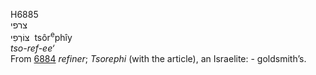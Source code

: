 <body>
  <p>H6885<br>  צרפי  <br> צּוֹרְפִי  ‎  tsôr<sup>e</sup>phı̂y  <br><i>tso-ref-ee‘ </i><br>From <a href="h6884.htm">6884</a>  <i>refiner</i>; <i>Tsorephi</i> (with the article), an Israelite: - goldsmith’s.<br></p>
 </body>